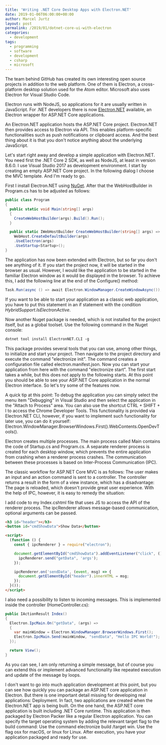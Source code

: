 ```yaml
---
title: 'Writing .NET Core Desktop Apps with Electron.NET'
date: 2019-01-06T06:00:00+00:00
author: Marcel Jurtz
layout: post
permalink: /2019/01/dotnet-core-ui-with-electron
categories:
  - development
tags:
  - programming
  - software
  - development
  - csharp
  - microsoft
---
```


The team behind GitHub has created its own interesting open source projects in addition to the web platform. One of them is Electron, a cross-platform desktop solution used for the Atom editor. Microsoft also uses Electron for Visual Studio Code.

Electron runs with NodeJS, so applications for it are usually written in JavaScript. For .NET developers there is now [Electron.NET](https://github.com/ElectronNET/Electron.NET) available, an Electron wrapper for ASP.NET Core applications.

An Electron.NET application hosts the ASP.NET Core project. Electron.NET then provides access to Electron via API. This enables platform-specific functionalities such as push notifications or clipboard access. And the best thing about it is that you don't notice anything about the underlying JavaScript.

Let's start right away and develop a simple application with Electron.NET. You need first the .NET Core 2 SDK, as well as NodeJS, at least in version 8.6.0. I use Visual Studio 2017 as development environment.  I start by creating an empty ASP.NET Core project. In the following dialog I choose the MVC template. And I'm ready to go.

First I install Electron.NET using [NuGet](https://www.nuget.org/packages/ElectronNET.API/). After that the WebHostBuilder in Program.cs has to be adjusted as follows:

```csharp 
public class Program
{ 
  public static void Main(string[] args) 
  { 
    CreateWebHostBuilder(args).Build().Run(); 
  } 

  public static IWebHostBuilder CreateWebHostBuilder(string[] args) => 
    WebHost.CreateDefaultBuilder(args) 
    .UseElectron(args) 
    .UseStartup<Startup>(); 
} 
```

The application has now been extended with Electron, but so far you don't see anything of it. If you start the project now, it will be started in the browser as usual. However, I would like the application to be started in the familiar Electron window as it would be displayed in the browser. To achieve this, I add the following line at the end of the Configure() method: 

```csharp 
Task.Run(async () => await Electron.WindowManager.CreateWindowAsync()); 
```

If you want to be able to start your application as a classic web application, you have to put this statement in an if statement with the condition *HybridSupport.IsElectronActive*.

Now another Nuget package is needed, which is not installed for the project itself, but as a global toolset. Use the following command in the Nuget console:

```xml 
dotnet tool install ElectronNET.CLI -g 
```

This package provides several tools that you can use, among other things, to initialize and start your project. Then navigate to the project directory and execute the command "electronize init". The command creates a configuration file called electron.manifest.json. Now you can start your application from here with the command "electronize start". The first start takes a while, but this does not apply to the following starts. At this point you should be able to see your ASP.NET Core application in the normal Electron interface. So let's try some of the features now.

A quick tip at this point: To debug the application you can simply select the menu item "Debugging" in Visual Studio and then select the application in the "Attach to Process" area. You can also use the shortcut CTRL + SHIFT + I to access the Chrome Developer Tools. This functionality is provided via Electron.NET CLI, however, if you want to implement such functionality for later use, you can do it yourself: Electron.WindowManager.BrowserWindows.First().WebContents.OpenDevTools().

Electron creates multiple processes. The main process called Main contains the code of Startup.cs and Program.cs. A separate renderer process is created for each desktop window, which prevents the entire application from crashing when a renderer process crashes. The communication between these processes is based on Inter-Process Communication (IPC).

The classic workflow for ASP.NET Core MVC is as follows: The user makes an input and an action command is sent to a controller. The controller returns a result in the form of a view instance, which has a disadvantage: The page is reloaded, which doesn't provide great user experience. With the help of IPC, however, it is easy to remedy the situation:

I add code to my Index.cshtml file that uses JS to access the API of the renderer process. The ipcRenderer allows message-based communication, optional arguments can be passed.

```html 
<h3 id="header"></h3> 
<button id="cmdShowData">Show Data</button> 

<script> 
  (function () { 
    const { ipcRenderer } = require("electron");

    document.getElementById("cmdShowData").addEventListener("click", () => { 
      ipcRenderer.send("getData", 'args'); 
    }); 

    ipcRenderer.on('sendData', (event, msg) => { 
      document.getElementById("header").innerHTML = msg; 
    });
  }()); 
</script> 
```
 
I also need a possibility to listen to incoming messages. This is implemented inside the controller (HomeController.cs): 

```csharp 
public IActionResult Index()
{ 
  Electron.IpcMain.On("getData", (args) => 
  { 
    var mainWindow = Electron.WindowManager.BrowserWindows.First(); 
    Electron.IpcMain.Send(mainWindow, "sendData", "Hello IPC World!"); 
  }); 

  return View(); 
} 
```

As you can see, I am only returning a simple message, but of course you can extend this or implement advanced functionality like repeated execution and update of the message by loops.

I don't want to go into much application development at this point, but you can see how quickly you can package an ASP.NET core application in Electron. But there is one important detail missing for developing real applications: Deployment. In fact, two applications are created when the Electron.NET app is being built. On the one hand, the ASP.NET core application is built including .NET Core runtime. This application is then packaged by Electron Packer like a regular Electron application. You can specify the target operating system by adding the relevant target flag to the build command: Use the command electronize build /target win. Use the flag osx for macOS, or linux for Linux. After execution, you have your application packaged and ready for use. 